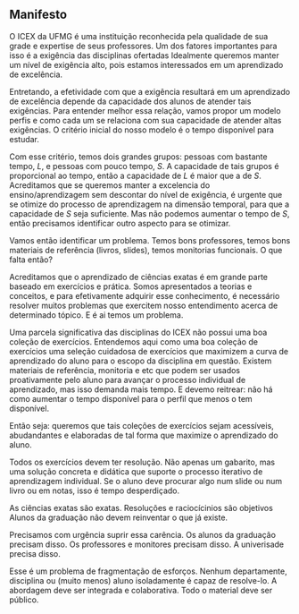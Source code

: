 ## Manifesto

O ICEX da UFMG é uma instituição reconhecida pela qualidade de sua grade e expertise de seus professores.
Um dos fatores importantes para isso é a exigência das disciplinas ofertadas
Idealmente queremos manter um nível de exigência alto, pois estamos interessados em um aprendizado de excelência.

Entretando, a efetividade com que a exigência resultará em um aprendizado de excelência depende
da capacidade dos alunos de atender tais exigências.
Para entender melhor essa relação, vamos propor um modelo perfis e como cada um se relaciona com
sua capacidade de atender altas exigências.
O critério inicial do nosso modelo é o tempo disponível para estudar.

Com esse critério, temos dois grandes grupos: pessoas com bastante tempo, $L$, e pessoas com pouco tempo, $S$.
A capacidade de tais grupos é proporcional ao tempo, então a capacidade de $L$ é maior que a de $S$.
Acreditamos que se queremos manter a excelencia do ensino/aprendizagem sem descontar do nível de exigência,
é urgente que se otimize do processo de aprendizagem na dimensão temporal, para que a capacidade de $S$
seja suficiente.
Mas não podemos aumentar o tempo de $S$, então precisamos identificar outro aspecto para se otimizar.

Vamos então identificar um problema.
Temos bons professores, temos bons materiais de referência (livros, slides), temos monitorias funcionais.
O que falta então?

Acreditamos que o aprendizado de ciências exatas é em grande parte baseado em exercícios e prática.
Somos apresentados a teorias e conceitos, e para efetivamente adquirir esse conhecimento, é
necessário resolver muitos problemas que exercitem nosso entendimento acerca de determinado tópico.
E é ai temos um problema.

Uma parcela significativa das disciplinas do ICEX não possui uma boa coleção de exercícios.
Entendemos aqui como uma boa coleção de exercícios uma seleção cuidadosa de exercícios que
maximizem a curva de aprendizado do aluno para o escopo da disciplina em questão.
Existem materiais de referência, monitoria e etc que podem ser usados proativamente pelo aluno
para avançar o processo individual de aprendizado, mas isso demanda mais tempo.
E devemo reitrear: não há como aumentar o tempo disponível para o perfil que menos o tem disponível.

Então seja: queremos que tais coleções de exercícios sejam acessíveis, abudandantes e elaboradas
de tal forma que maximize o aprendizado do aluno. 

Todos os exercícios devem ter resolução.
Não apenas um gabarito, mas uma solução concreta e didática que suporte o processo iterativo de aprendizagem individual.
Se o aluno deve procurar algo num slide ou num livro ou em notas, isso é tempo desperdiçado.

As ciências exatas são exatas.
Resoluções e raciocícinios são objetivos
Alunos da graduação não devem reinventar o que já existe.

Precisamos com urgência suprir essa carência.
Os alunos da graduação precisam disso.
Os professores e monitores precisam disso.
A univerisade precisa disso.

Esse é um problema de fragmentação de esforços.
Nenhum departamente, disciplina ou (muito menos) aluno isoladamente é capaz de resolve-lo.
A abordagem deve ser integrada e colaborativa.
Todo o material deve ser público.

